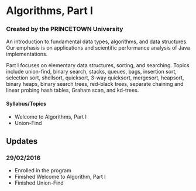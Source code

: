 # Algorithms, Part I
### Created by the PRINCETOWN University

An introduction to fundamental data types, algorithms, and data structures. Our emphasis is on applications and scientific performance analysis of Java implementations.

Part I focuses on elementary data structures, sorting, and searching. Topics include union-find, binary search, stacks, queues, bags, insertion sort, selection sort, shellsort, quicksort, 3-way quicksort, mergesort, heapsort, binary heaps, binary search trees, red-black trees, separate chaining and linear probing hash tables, Graham scan, and kd-trees.

#### Syllabus/Topics
- Welcome to Algorithms, Part I
- Union-Find

## Updates
### 29/02/2016
- Enrolled in the program
- Finished Welcome to Algorithm, Part I
- Finished Union-Find
